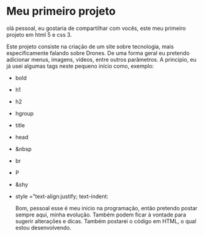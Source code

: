 # Meu primeiro projeto #



olá pessoal, eu gostaria de compartilhar com vocês, este meu primeiro projeto em html 5 e css 3.

Este projeto consiste na criação de um site sobre tecnologia, mais especificamente falando sobre Drones. De uma forma geral eu pretendo adicionar menus, imagens,  vídeos, entre outros parâmetros. A principio, eu já usei algumas tags neste pequeno início como, exemplo:

-  bold 

- h1

- h2

- hgroup

- title

- head 

- &nbsp

- br

- P

- &shy

- style =”text-align:justify; text-indent: 

  Bom, pessoal esse é meu inicio na programação, então pretendo postar sempre aqui, minha evolução. Também podem ficar à vontade para sugerir alterações e dicas. Também postarei o código em HTML, o qual estou desenvolvendo.